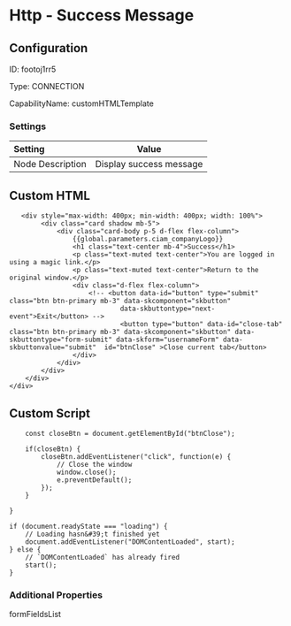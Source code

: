 # Http - Success Message
## Configuration
ID:  footoj1rr5

Type: CONNECTION 

CapabilityName: customHTMLTemplate

### Settings
| Setting | Value  |
| :------------------------ | ---------------------------------------- |
| Node Description | Display success message | 


## Custom HTML
```<div class="bg-light d-flex flex-column justify-content-center align-items-center position-absolute top-0 start-0 bottom-0 end-0 overflow-auto">
   <div style="max-width: 400px; min-width: 400px; width: 100%">
        <div class="card shadow mb-5">
            <div class="card-body p-5 d-flex flex-column">
                {{global.parameters.ciam_companyLogo}}
                <h1 class="text-center mb-4">Success</h1>
                <p class="text-muted text-center">You are logged in using a magic link.</p>
                <p class="text-muted text-center">Return to the original window.</p>
                <div class="d-flex flex-column">
                    <!-- <button data-id="button" type="submit" class="btn btn-primary mb-3" data-skcomponent="skbutton"
                            data-skbuttontype="next-event">Exit</button> -->
                            <button type="button" data-id="close-tab" class="btn btn-primary mb-3" data-skcomponent="skbutton" data-skbuttontype="form-submit" data-skform="usernameForm" data-skbuttonvalue="submit"  id="btnClose" >Close current tab</button>
                </div>
            </div>
        </div>
    </div>
</div>
```

## Custom Script
```function start() {
    const closeBtn = document.getElementById("btnClose");

    if(closeBtn) {
        closeBtn.addEventListener("click", function(e) {
            // Close the window
            window.close();
            e.preventDefault();
        });
    }

}

if (document.readyState === "loading") {
    // Loading hasn&#39;t finished yet
    document.addEventListener("DOMContentLoaded", start);
} else {
    // `DOMContentLoaded` has already fired
    start();
}
```


### Additional Properties
formFieldsList
```
```




